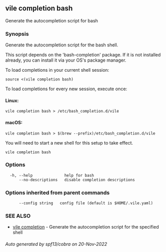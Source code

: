 ## vile completion bash

Generate the autocompletion script for bash

### Synopsis

Generate the autocompletion script for the bash shell.

This script depends on the 'bash-completion' package.
If it is not installed already, you can install it via your OS's package manager.

To load completions in your current shell session:

	source <(vile completion bash)

To load completions for every new session, execute once:

#### Linux:

	vile completion bash > /etc/bash_completion.d/vile

#### macOS:

	vile completion bash > $(brew --prefix)/etc/bash_completion.d/vile

You will need to start a new shell for this setup to take effect.


```
vile completion bash
```

### Options

```
  -h, --help              help for bash
      --no-descriptions   disable completion descriptions
```

### Options inherited from parent commands

```
      --config string   config file (default is $HOME/.vile.yaml)
```

### SEE ALSO

* [vile completion](vile_completion.md)	 - Generate the autocompletion script for the specified shell

###### Auto generated by spf13/cobra on 20-Nov-2022
